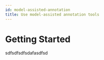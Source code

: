 ```yaml
---
id: model-assisted-annotation
title: Use model-assisted annotation tools
---
```


# Getting Started

sdfsdfsdfsdafasdfsd